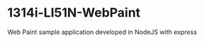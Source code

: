1314i-LI51N-WebPaint
====================

Web Paint sample application developed in NodeJS with express
